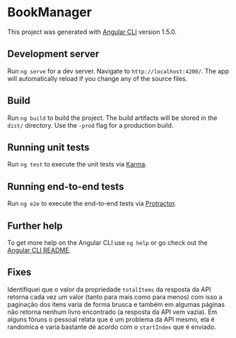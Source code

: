 # BookManager

This project was generated with [Angular CLI](https://github.com/angular/angular-cli) version 1.5.0.

## Development server

Run `ng serve` for a dev server. Navigate to `http://localhost:4200/`. The app will automatically reload if you change any of the source files.

## Build

Run `ng build` to build the project. The build artifacts will be stored in the `dist/` directory. Use the `-prod` flag for a production build.

## Running unit tests

Run `ng test` to execute the unit tests via [Karma](https://karma-runner.github.io).

## Running end-to-end tests

Run `ng e2e` to execute the end-to-end tests via [Protractor](http://www.protractortest.org/).

## Further help

To get more help on the Angular CLI use `ng help` or go check out the [Angular CLI README](https://github.com/angular/angular-cli/blob/master/README.md).

## Fixes
Identifiquei que o valor da propriedade `totalItems` da resposta da API retorna cada vez um valor (tanto para mais como para menos) com isso a paginação dos itens varia de forma brusca e também em algumas páginas não retorna nenhum livro encontrado (a resposta da API vem vazia). Em alguns fóruns o pessoal relata que é um problema da API mesmo, ela é randomica e varia bastante de acordo com o `startIndex` que é enviado.
